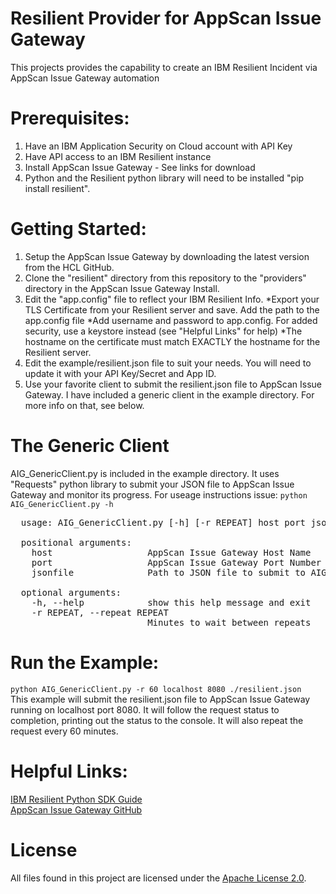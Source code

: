 # Resilient Provider for AppScan Issue Gateway
This projects provides the capability to create an IBM Resilient Incident via AppScan Issue Gateway automation

# Prerequisites: 
  1. Have an IBM Application Security on Cloud account with API Key
  2. Have API access to an IBM Resilient instance
  3. Install AppScan Issue Gateway - See links for download
  4. Python and the Resilient python library will need to be installed "pip install resilient".
 
# Getting Started:
  1. Setup the AppScan Issue Gateway by downloading the latest version from the HCL GitHub.
  2. Clone the "resilient" directory from this repository to the "providers" directory in the AppScan Issue Gateway Install.
  3. Edit the "app.config" file to reflect your IBM Resilient Info. 
    *Export your TLS Certificate from your Resilient server and save. Add the path to the app.config file
    *Add username and password to app.config. For added security, use a keystore instead (see "Helpful Links" for help) 
    *The hostname on the certificate must match EXACTLY the hostname for the Resilient server.
  4. Edit the example/resilient.json file to suit your needs. You will need to update it with your API Key/Secret and App ID.
  5. Use your favorite client to submit the resilient.json file to AppScan Issue Gateway. I have included a generic client in the example directory. For more info on that, see below.

# The Generic Client
AIG_GenericClient.py is included in the example directory. It uses "Requests" python library to submit your JSON file to AppScan Issue Gateway and monitor its progress.
For useage instructions issue:
`python AIG_GenericClient.py -h`
<pre>
  usage: AIG_GenericClient.py [-h] [-r REPEAT] host port jsonfile

  positional arguments:
    host                  AppScan Issue Gateway Host Name
    port                  AppScan Issue Gateway Port Number
    jsonfile              Path to JSON file to submit to AIG
  
  optional arguments:
    -h, --help            show this help message and exit
    -r REPEAT, --repeat REPEAT
                          Minutes to wait between repeats
</pre>

# Run the Example:  
`python AIG_GenericClient.py -r 60 localhost 8080 ./resilient.json`  
This example will submit the resilient.json file to AppScan Issue Gateway running on localhost port 8080.
It will follow the request status to completion, printing out the status to the console.
It will also repeat the request every 60 minutes.

# Helpful Links:  
[IBM Resilient Python SDK Guide](https://developer.ibm.com/security/resilient/sdk/)  
[AppScan Issue Gateway GitHub](https://github.com/hclproducts/appscan-issue-gateway)  
	
# License
All files found in this project are licensed under the [Apache License 2.0](LICENSE).